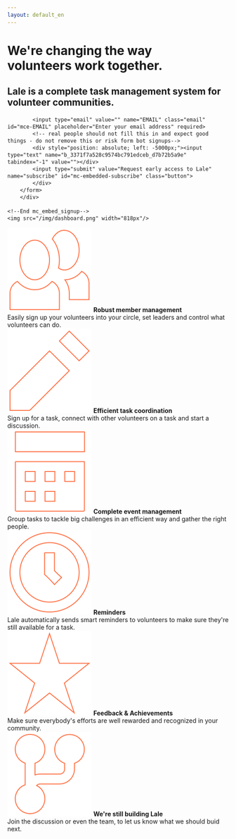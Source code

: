 ```yaml
---
layout: default_en
---
```


<style>.page-link.discover { border-color:#FF7043; }</style>

<div class="home">
  <div class="hero">
    <h1>We're changing the way<br/>volunteers work together.</h1>
    <h2>Lale is a complete task management system for volunteer communities.</h2>
    <!-- Begin MailChimp Signup Form -->
		<!-- <link href="//cdn-images.mailchimp.com/embedcode/slim-081711.css" rel="stylesheet" type="text/css"> -->
		<style type="text/css">
			#mc_embed_signup{}
			/* Add your own MailChimp form style overrides in your site stylesheet or in this style block.
			   We recommend moving this block and the preceding CSS link to the HEAD of your HTML file. */
		</style>
		<div id="mc_embed_signup">
		<form action="//help.us11.list-manage.com/subscribe/post?u=3371f7a528c9574bc791edceb&amp;id=d7b72b5a9e" method="post" id="mc-embedded-subscribe-form" name="mc-embedded-subscribe-form" class="validate" target="_blank" novalidate>
		    <div id="mc_embed_signup_scroll">
			
			<input type="email" value="" name="EMAIL" class="email" id="mce-EMAIL" placeholder="Enter your email address" required>
		    <!-- real people should not fill this in and expect good things - do not remove this or risk form bot signups-->
		    <div style="position: absolute; left: -5000px;"><input type="text" name="b_3371f7a528c9574bc791edceb_d7b72b5a9e" tabindex="-1" value=""></div>
		    <input type="submit" value="Request early access to Lale" name="subscribe" id="mc-embedded-subscribe" class="button">
		    </div>
		</form>
		</div>

	<!--End mc_embed_signup-->
    <img src="/img/dashboard.png" width="818px"/>

  </div>
	  <div class="homepage-features">
	  	<div><img src="/img/homepage/member.svg"/> 
	  		<b>Robust member management</b><br/>Easily sign up your volunteers into your circle, set leaders and control what volunteers can do.
	  	</div>
	  	<div><img src="/img/homepage/pencil.svg"/> 
	  		<b>Efficient task coordination</b><br/>Sign up for a task, connect with other volunteers on a task and start a discussion.
	  	</div>
	  	<div><img src="/img/homepage/event.svg"/>
	  		<b>Complete event management</b><br/>Group tasks to tackle big challenges in an efficient way and gather the right people.
	  	</div>
	  	<div><img src="/img/homepage/clock.svg"/>
	  		<b>Reminders</b><br/>Lale automatically sends smart reminders to volunteers to make sure they're still available for a task.
	  	</div>
	  	<div><img src="/img/homepage/star.svg"/>
	  		<b>Feedback & Achievements</b><br/>Make sure everybody's efforts are well rewarded and recognized in your community.
	  	</div>
	  	<div><img src="/img/homepage/fork.svg"/>
	  		<b>We're still building Lale</b><br/>Join the discussion or even the team, to let us know what we should buid next.<br/><br/>
	  	</div>
	  </div>
</div>